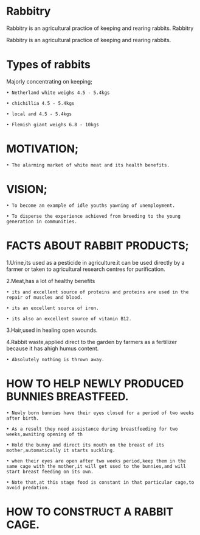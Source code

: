 # Rabbitry

Rabbitry is an agricultural practice of keeping and rearing rabbits.
Rabbitry

Rabbitry is an agricultural practice of keeping and rearing rabbits.
# Types of rabbits

Majorly concentrating on keeping;
    
    • Netherland white weighs 4.5 - 5.4kgs
    
    • chichillia 4.5 - 5.4kgs
    
    • local and 4.5 - 5.4kgs
    
    • Flemish giant weighs 6.8 - 10kgs

# MOTIVATION;
    
    • The alarming market of white meat and its health benefits.
      
 #  VISION;
    
    • To become an example of idle youths yawning of unemployment.
    
    • To disperse the experience achieved from breeding to the young generation in communities.

# FACTS ABOUT RABBIT PRODUCTS;
1.Urine,its used as a pesticide in agriculture.it can be used directly by a farmer or taken to agricultural research centres for purification.

2.Meat,has a lot of healthy benefits
    
    • its and excellent source of proteins and proteins are used in the repair of muscles and blood.
    
    • its an excellent source of iron.
    
    • its also an excellent source of vitamin B12.

3.Hair,used in healing open wounds.

4.Rabbit waste,applied direct to the garden by farmers as a fertilizer because it has ahigh humus content.
    
    • Absolutely nothing is thrown away.

# HOW TO HELP NEWLY PRODUCED BUNNIES BREASTFEED.
    
    • Newly born bunnies have their eyes closed for a period of two weeks after birth.
    
    • As a result they need assistance during breastfeeding for two weeks,awaiting opening of th
    
    • Hold the bunny and direct its mouth on the breast of its mother,automatically it starts suckling.
    
    • when their eyes are open after two weeks period,keep them in the same cage with the mother,it will get used to the bunnies,and will start breast feeding on its own.
    
    • Note that,at this stage food is constant in that particular cage,to avoid predation.

# HOW TO CONSTRUCT A RABBIT CAGE.
